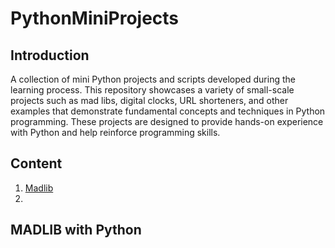 # PythonMiniProjects

## Introduction

A collection of mini Python projects and scripts developed during the learning process. This repository showcases a variety of small-scale projects such as mad libs, digital clocks, URL shorteners, and other examples that demonstrate fundamental concepts and techniques in Python programming. These projects are designed to provide hands-on experience with Python and help reinforce programming skills.

## Content

1. [Madlib](#madlib-with-python)
2.

## MADLIB with Python
